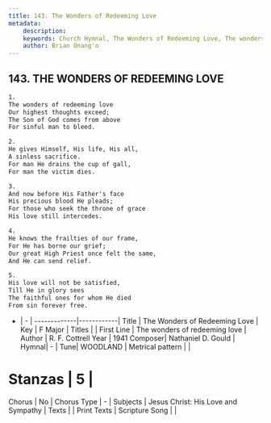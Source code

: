 ```yaml
---
title: 143. The Wonders of Redeeming Love
metadata:
    description: 
    keywords: Church Hymnal, The Wonders of Redeeming Love, The wonders of redeeming love , 
    author: Brian Onang'o
---
```



## 143. THE WONDERS OF REDEEMING LOVE

```txt
1.
The wonders of redeeming love
Our highest thoughts exceed;
The Son of God comes from above
For sinful man to bleed.

2.
He gives Himself, His life, His all,
A sinless sacrifice.
For man He drains the cup of gall,
For man the victim dies.

3.
And now before His Father's face
His precious blood He pleads;
For those who seek the throne of grace
His love still intercedes.

4.
He knows the frailties of our frame,
For He has borne our grief;
Our great High Priest once felt the same,
And He can send relief.

5.
His love will not be satisfied,
Till He in glory sees
The faithful ones for whom He died
From sin forever free.

```

- |   -  |
-------------|------------|
Title | The Wonders of Redeeming Love |
Key | F Major |
Titles |  |
First Line | The wonders of redeeming love  |
Author | R. F. Cottrell
Year | 1941
Composer| Nathaniel D. Gould |
Hymnal|  - |
Tune| WOODLAND |
Metrical pattern | |
# Stanzas | 5 |
Chorus | No |
Chorus Type | - |
Subjects | Jesus Christ: His Love and Sympathy |
Texts |  |
Print Texts | 
Scripture Song |  |
  
